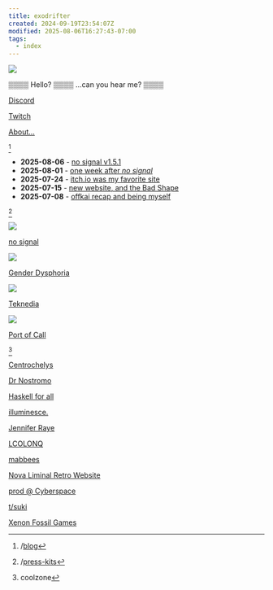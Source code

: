 ```yaml
---
title: exodrifter
created: 2024-09-19T23:54:07Z
modified: 2025-08-06T16:27:43-07:00
tags:
  - index
---
```


<div class="home-banner">

![](blog/avatar.png)

<div>

▒▒▒▒ Hello? ▒▒▒▒ ...can you hear me? ▒▒▒▒

<div class="flex">

<i class="ri-discord-fill"></i> [Discord](https://discord.gg/arqFQVt)

<i class="ri-twitch-fill"></i> [Twitch](https://www.twitch.tv/exodrifter_)

<i class="ri-user-fill"></i> [About...](about.md)

</div>

</div>
</div>

[^blog]

[^blog]: /[blog](blog/index.md)

- **<time>2025-08-06</time>** - [no signal v1.5.1](blog/20250806232336.md)
- **<time>2025-08-01</time>** - [one week after *no signal*](blog/20250731075133.md)
- **<time>2025-07-24</time>** - [itch.io was my favorite site](blog/20250724073550.md)
- **<time>2025-07-15</time>** - [new website, and the Bad Shape](blog/20250715200219.md)
- **<time>2025-07-08</time>** - [offkai recap and being myself](blog/20250707063429.md)

[^press-kits]

[^press-kits]: /[press-kits](press-kits/index.md)

<div class="project-banner">
<a href="press-kits/no-signal/index.html">

![](press-kits/no-signal/hero.png)

no signal

</a>
</div>

<div class="project-banner">
<a href="press-kits/gender-dysphoria/index.html">

![](press-kits/gender-dysphoria/screen-6.png)

Gender Dysphoria

</a>
</div>

<div class="project-banner">
<a href="press-kits/teknedia/index.html">

![](press-kits/teknedia/screen-3.jpg)

Teknedia

</a>
</div>

<div class="project-banner">
<a href="press-kits/port-of-call/index.html">

![](press-kits/port-of-call/screen-5.jpg)

Port of Call

</a>
</div>

[^coolzone]

[^coolzone]: coolzone

<div class="flex">

[Centrochelys](http://www.brendanmcleod.dev/)

[Dr Nostromo](http://www.drnostromo.com/)

[Haskell for all](https://www.haskellforall.com/)

[illuminesce.](https://illuminesce.net/)

[Jennifer Raye](https://jennraye.moe)

[LCOLONQ](https://pub.colonq.computer/~llll/)

[mabbees](https://mabbees.neocities.org/)

[Nova Liminal Retro Website](https://novashy.com/webjam/index.html)

[prod @ Cyberspace](https://pub.colonq.computer/~prod/)

[t/suki](https://forum.tsuki.games)

[Xenon Fossil Games](http://xenonfossil.games)

</div>
